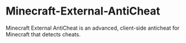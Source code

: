 # Minecraft-External-AntiCheat
Minecraft External AntiCheat is an advanced, client-side anticheat for Minecraft that detects cheats.
